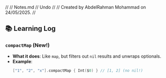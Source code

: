 //
//  Notes.md
//  Undo
//
//  Created by AbdelRahman Mohammad on 24/05/2025.
//

## 📚 Learning Log

### `compactMap` (New!)
- **What it does**:
  Like `map`, but filters out `nil` results and unwraps optionals.
- **Example**:
  ```swift
  ["1", "2", "x"].compactMap { Int($0) } // [1, 2] (no nil!)
